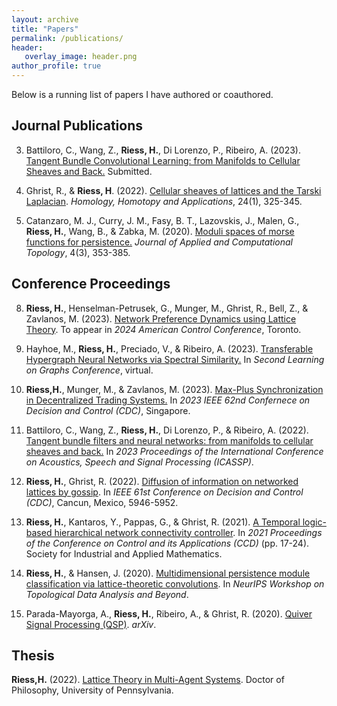```yaml
---
layout: archive
title: "Papers"
permalink: /publications/
header: 
   overlay_image: header.png
author_profile: true
---
```


Below is a running list of papers I have authored or coauthored.

## Journal Publications

3.  Battiloro, C., Wang, Z., **Riess, H.**, Di Lorenzo, P., Ribeiro, A. (2023). [Tangent Bundle Convolutional Learning: from Manifolds to Cellular Sheaves and Back.](https://arxiv.org/pdf/2303.11323.pdf) Submitted.

2. Ghrist, R., & **Riess, H**. (2022). [Cellular sheaves of lattices and the Tarski Laplacian](https://hansriess.com/files/tarski-laplacian.pdf). _Homology, Homotopy and Applications_, 24(1), 325-345.

1. Catanzaro, M. J., Curry, J. M., Fasy, B. T., Lazovskis, J., Malen, G., **Riess, H.**, Wang, B., & Zabka, M. (2020). [Moduli spaces of morse functions for persistence.](https://link.springer.com/article/10.1007/s41468-020-00055-x) _Journal of Applied and Computational Topology_, 4(3), 353-385.

## Conference Proceedings

8.  **Riess, H.**, Henselman-Petrusek, G., Munger, M., Ghrist, R., Bell, Z., & Zavlanos, M. (2023). [Network Preference Dynamics using Lattice Theory](https://arxiv.org/pdf/2310.00179.pdf). To appear in _2024 American Control Conference_, Toronto.

7. Hayhoe, M., **Riess, H.**, Preciado, V., & Ribeiro, A. (2023). [Transferable Hypergraph Neural Networks via Spectral Similarity.](https://openreview.net/pdf?id=cHuii4NOB9) In _Second Learning on Graphs Conference_, virtual.

6. **Riess,H.**, Munger, M., & Zavlanos, M. (2023). [Max-Plus Synchronization in Decentralized Trading Systems.](https://ieeexplore.ieee.org/document/10383918) In _2023 IEEE 62nd Confernece on Decision and Control (CDC)_, Singapore.

5. Battiloro, C., Wang, Z., **Riess, H.**, Di Lorenzo, P., & Ribeiro, A. (2022). [Tangent bundle filters and neural networks: from manifolds to cellular sheaves and back.](https://arxiv.org/pdf/2210.15058.pdf) In _2023 Proceedings of the International Conference on Acoustics, Speech and Signal Processing (ICASSP)_.

4. **Riess, H.**, Ghrist, R. (2022). [Diffusion of information on networked lattices by gossip](https://ieeexplore.ieee.org/document/9992539). In _IEEE 61st Conference on Decision and Control (CDC)_, Cancun, Mexico, 5946-5952.

3. **Riess, H.**, Kantaros, Y., Pappas, G., & Ghrist, R. (2021). [A Temporal logic-based hierarchical network connectivity controller](https://epubs.siam.org/doi/abs/10.1137/1.9781611976847.3). In _2021 Proceedings of the Conference on Control and its Applications (CCD)_ (pp. 17-24). Society for Industrial and Applied Mathematics.

2. **Riess, H.**, & Hansen, J. (2020). [Multidimensional persistence module classification via lattice-theoretic convolutions](https://arxiv.org/pdf/2011.14057.pdf). In _NeurIPS Workshop on Topological Data Analysis and Beyond_.

1. Parada-Mayorga, A., **Riess, H.**, Ribeiro, A., & Ghrist, R. (2020). [Quiver Signal Processing (QSP)](https://arxiv.org/pdf/2010.11525.pdf). _arXiv_.

## Thesis

**Riess,H.** (2022). [Lattice Theory in Multi-Agent Systems](https://arxiv.org/pdf/2304.02568.pdf). Doctor of Philosophy, University of Pennsylvania.


